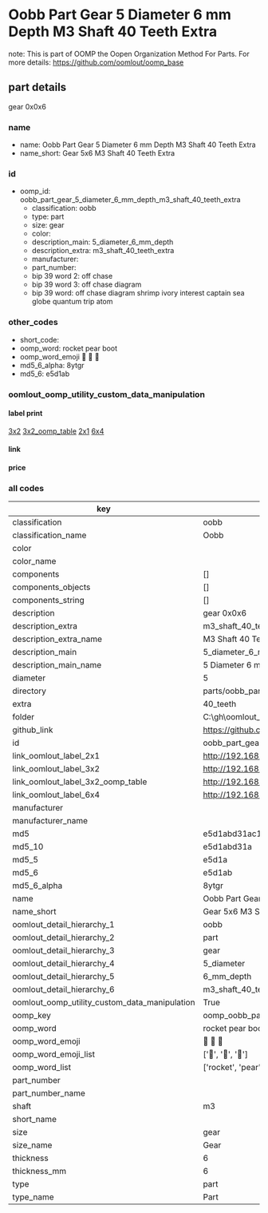 # Oobb Part Gear 5 Diameter 6 mm Depth M3 Shaft 40 Teeth Extra  

note: This is part of OOMP the Oopen Organization Method For Parts. For more details: https://github.com/oomlout/oomp_base

##  part details
  



gear 0x0x6



### name
* name: Oobb Part Gear 5 Diameter 6 mm Depth M3 Shaft 40 Teeth Extra
* name_short: Gear 5x6 M3 Shaft 40 Teeth Extra
### id
* oomp_id: oobb_part_gear_5_diameter_6_mm_depth_m3_shaft_40_teeth_extra
  * classification: oobb
  * type: part
  * size: gear
  * color: 
  * description_main: 5_diameter_6_mm_depth
  * description_extra: m3_shaft_40_teeth_extra
  * manufacturer: 
  * part_number: 
  * bip 39 word 2: off chase
  * bip 39 word 3: off chase diagram
  * bip 39 word: off chase diagram shrimp ivory interest captain sea globe quantum trip atom

### other_codes
* short_code: 
* oomp_word: rocket pear boot
* oomp_word_emoji :rocket: :pear: :boot:
* md5_6_alpha: 8ytgr
* md5_6: e5d1ab






### oomlout_oomp_utility_custom_data_manipulation
#### label print
[3x2](http://192.168.1.245:1112/?label=oomp%208ytgr)
[3x2_oomp_table](http://192.168.1.108:1112/?label=oomp%208ytgr)
[2x1](http://192.168.1.242:1112/?label=oomp%208ytgr)
[6x4](http://192.168.1.55:1112/?label=oomp%208ytgr)    

#### link

                              

#### price







### all codes 
| key | value |  
| --- | --- |  
| classification | oobb |  
| classification_name | Oobb |  
| color |  |  
| color_name |  |  
| components | [] |  
| components_objects | [] |  
| components_string | [] |  
| description | gear 0x0x6 |  
| description_extra | m3_shaft_40_teeth_extra |  
| description_extra_name | M3 Shaft 40 Teeth Extra |  
| description_main | 5_diameter_6_mm_depth |  
| description_main_name | 5 Diameter 6 mm Depth |  
| diameter | 5 |  
| directory | parts/oobb_part_gear_5_diameter_6_mm_depth_m3_shaft_40_teeth_extra |  
| extra | 40_teeth |  
| folder | C:\gh\oomlout_oobb_version_4_generated_parts\things\oobb_part_gear_5_diameter_6_mm_depth_m3_shaft_40_teeth_extra |  
| github_link | https://github.com/oomlout/oomlout_oomp_part_src/tree/main/parts/oobb_part_gear_5_diameter_6_mm_depth_m3_shaft_40_teeth_extra |  
| id | oobb_part_gear_5_diameter_6_mm_depth_m3_shaft_40_teeth_extra |  
| link_oomlout_label_2x1 | http://192.168.1.242:1112/?label=oomp%208ytgr |  
| link_oomlout_label_3x2 | http://192.168.1.245:1112/?label=oomp%208ytgr |  
| link_oomlout_label_3x2_oomp_table | http://192.168.1.108:1112/?label=oomp%208ytgr |  
| link_oomlout_label_6x4 | http://192.168.1.55:1112/?label=oomp%208ytgr |  
| manufacturer |  |  
| manufacturer_name |  |  
| md5 | e5d1abd31ac1e445d6bb7c7279c9acca |  
| md5_10 | e5d1abd31a |  
| md5_5 | e5d1a |  
| md5_6 | e5d1ab |  
| md5_6_alpha | 8ytgr |  
| name | Oobb Part Gear 5 Diameter 6 mm Depth M3 Shaft 40 Teeth Extra |  
| name_short | Gear 5x6 M3 Shaft 40 Teeth Extra |  
| oomlout_detail_hierarchy_1 | oobb |  
| oomlout_detail_hierarchy_2 | part |  
| oomlout_detail_hierarchy_3 | gear |  
| oomlout_detail_hierarchy_4 | 5_diameter |  
| oomlout_detail_hierarchy_5 | 6_mm_depth |  
| oomlout_detail_hierarchy_6 | m3_shaft_40_teeth_extra |  
| oomlout_oomp_utility_custom_data_manipulation | True |  
| oomp_key | oomp_oobb_part_gear_5_diameter_6_mm_depth_m3_shaft_40_teeth_extra |  
| oomp_word | rocket pear boot |  
| oomp_word_emoji | :rocket: :pear: :boot: |  
| oomp_word_emoji_list | [':rocket:', ':pear:', ':boot:'] |  
| oomp_word_list | ['rocket', 'pear', 'boot'] |  
| part_number |  |  
| part_number_name |  |  
| shaft | m3 |  
| short_name |  |  
| size | gear |  
| size_name | Gear |  
| thickness | 6 |  
| thickness_mm | 6 |  
| type | part |  
| type_name | Part |  
